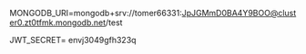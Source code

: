 
MONGODB_URI=mongodb+srv://tomer66331:JpJGMmD0BA4Y9BOO@cluster0.zt0tfmk.mongodb.net/test

JWT_SECRET= envj3049gfh323q